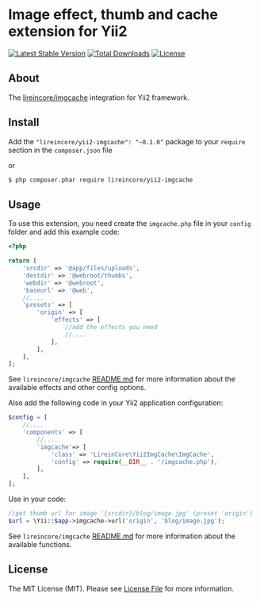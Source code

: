 # Image effect, thumb and cache extension for Yii2

[![Latest Stable Version](https://poser.pugx.org/lireincore/yii2-imgcache/v/stable)](https://packagist.org/packages/lireincore/yii2-imgcache)
[![Total Downloads](https://poser.pugx.org/lireincore/yii2-imgcache/downloads)](https://packagist.org/packages/lireincore/yii2-imgcache)
[![License](https://poser.pugx.org/lireincore/yii2-imgcache/license)](https://packagist.org/packages/lireincore/yii2-imgcache)

## About

The [lireincore/imgcache](https://github.com/lireincore/imgcache) integration for Yii2 framework.

## Install

Add the `"lireincore/yii2-imgcache": "~0.1.0"` package to your `require` section in the `composer.json` file

or

``` bash
$ php composer.phar require lireincore/yii2-imgcache
```

## Usage

To use this extension, you need create the `imgcache.php` file in your `config` folder and add this example code:

```php
<?php

return [
    'srcdir' => '@app/files/uploads',
    'destdir' => '@webroot/thumbs',
    'webdir' => '@webroot',
    'baseurl' => '@web',
    //....
    'presets' => [
        'origin' => [
            'effects' => [
                //add the effects you need
                //....
            ],
        ],
    ],
];
```

See `lireincore/imgcache` [README.md](https://github.com/lireincore/imgcache/blob/master/README.md) for more information about the available effects and other config options.

Also add the following code in your Yii2 application configuration:

```php
$config = [
    //....
    'components' => [
        //....
        'imgcache'=> [
            'class' => 'LireinCore\Yii2ImgCache\ImgCache',
            'config' => require(__DIR__ . '/imgcache.php'),
        ],
    ],
];
```

Use in your code:

```php
//get thumb url for image '{srcdir}/blog/image.jpg' (preset 'origin')
$url = \Yii::$app->imgcache->url('origin', 'blog/image.jpg');
```

See `lireincore/imgcache` [README.md](https://github.com/lireincore/imgcache/blob/master/README.md) for more information about the available functions.

## License

The MIT License (MIT). Please see [License File](LICENSE) for more information.